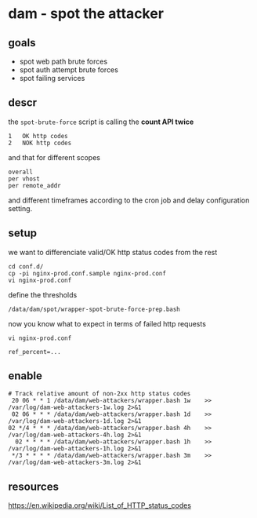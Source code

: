# dam - spot the attacker

## goals

- spot web path brute forces
- spot auth attempt brute forces
- spot failing services

## descr

the `spot-brute-force` script is calling the **count API twice**

    1   OK http codes
    2   NOK http codes

and that for different scopes

    overall
    per vhost
    per remote_addr

and different timeframes according to the cron job and delay configuration setting.

## setup

we want to differenciate valid/OK http status codes from the rest

    cd conf.d/
    cp -pi nginx-prod.conf.sample nginx-prod.conf
    vi nginx-prod.conf

define the thresholds

    /data/dam/spot/wrapper-spot-brute-force-prep.bash

now you know what to expect in terms of failed http requests

    vi nginx-prod.conf

    ref_percent=...

## enable

```
# Track relative amount of non-2xx http status codes
 20 06 * * 1 /data/dam/web-attackers/wrapper.bash 1w    >> /var/log/dam-web-attackers-1w.log 2>&1
 02 06 * * * /data/dam/web-attackers/wrapper.bash 1d    >> /var/log/dam-web-attackers-1d.log 2>&1
02 */4 * * * /data/dam/web-attackers/wrapper.bash 4h    >> /var/log/dam-web-attackers-4h.log 2>&1
  02 * * * * /data/dam/web-attackers/wrapper.bash 1h    >> /var/log/dam-web-attackers-1h.log 2>&1
 */3 * * * * /data/dam/web-attackers/wrapper.bash 3m    >> /var/log/dam-web-attackers-3m.log 2>&1
```

## resources

https://en.wikipedia.org/wiki/List_of_HTTP_status_codes


